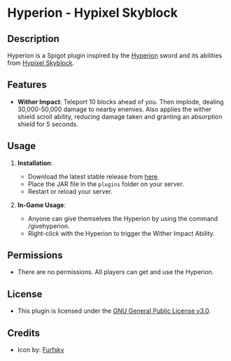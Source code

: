# Hyperion - Hypixel Skyblock

## Description
Hyperion is a Spigot plugin inspired by the [Hyperion](https://wiki.hypixel.net/Hyperion) sword and its abilities from [Hypixel Skyblock](https://wiki.hypixel.net/Main_Page).

## Features
- **Wither Impact**: Teleport 10 blocks ahead of you. Then implode, dealing 30,000-50,000 damage to nearby enemies. Also applies the wither shield scroll ability, reducing damage taken and granting an absorption shield for 5 seconds.

## Usage
1. **Installation**:
   - Download the latest stable release from [here](https://github.com/VermeilChan/Hyperion/releases/latest).
   - Place the JAR file in the `plugins` folder on your server.
   - Restart or reload your server.

2. **In-Game Usage**:
   - Anyone can give themselves the Hyperion by using the command /givehyperion.
   - Right-click with the Hyperion to trigger the Wither Impact Ability.

## Permissions
- There are no permissions. All players can get and use the Hyperion.

## License
- This plugin is licensed under the [GNU General Public License v3.0](LICENSE).

## Credits
- Icon by: [Furfsky](https://furfsky.net/)
